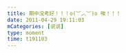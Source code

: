 ```yaml
---
title: 期中没考好！！！o(︶︿︶)o 唉！！！
date: 2011-04-29 19:11:03
mCategories: [说说]
type: moment
time: t191103
---
```


